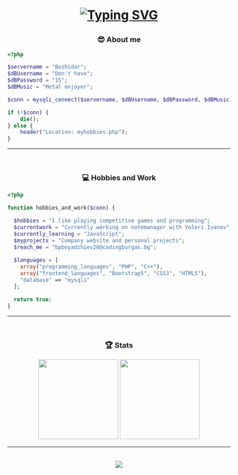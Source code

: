 <h1 align="center">
  
 [![Typing SVG](https://readme-typing-svg.herokuapp.com?color=%2327F797&center=true&vCenter=true&lines=echo+%22Hello+my+name+is+Bozhidar!%22)](https://git.io/typing-svg)
  
</h1>

<h3 align="center">😎 About me</h3>

```php
<?php

$servername = "Bozhidar";
$dBUsername = "Don't have";
$dBPassword = "15";
$dBMusic = "Metal enjoyer";

$conn = mysqli_connect($servername, $dBUsername, $dBPassword, $dBMusic);

if (!$conn) {
	die();
} else {
	header("Location: myhobbies.php");
}
```

<hr>
<br>
<h3 align="center">💻 Hobbies and Work</h3>

```php
<?php

function hobbies_and_work($conn) {

  $hobbies = "I like playing competitive games and programming";
  $currentwork = "Currently working on notemanager with Valeri Ivanov";
  $currently_learning = "JavaScript";
  $myprojects = "Company website and personal projects";
  $reach_me = "bpboyadzhiev20@codingburgas.bg";
  
  $languages = [
    array("programming_languages", "PHP", "C++"),
    array("frontend_languages", "Bootstrap5", "CSS3", "HTML5"),
    "database" => "mysqli"
  ];

  return true;
}
```

<hr>
<br>

<h3 align="center">🏆 Stats</h3>
  <div align="center">
      <img src="https://github-readme-stats.vercel.app/api?username=BozhidarBoyadzhiev&theme=dark&show_icons=true" height="180">
      <img src="https://github-readme-stats.vercel.app/api/top-langs/?username=BozhidarBoyadzhiev&layout=compact&theme=dark"  height="180">
  </div>
  
<hr>
<br>

<div align="center">
  <img src="https://shields-io-visitor-counter.herokuapp.com/badge?page=BozhidarBoyadzhiev.BozhidarBoyadzhiev">
</div>
